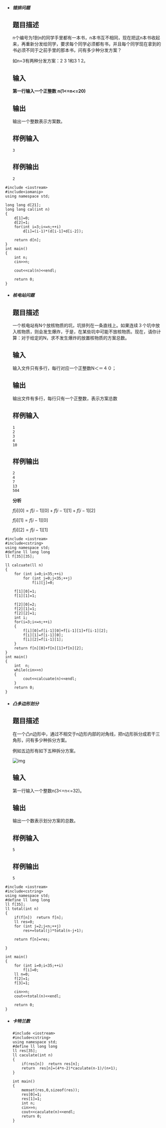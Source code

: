 * #####  错排问题

  ## 题目描述

  n个编号为1到n的同学手里都有一本书，n本书互不相同，现在把这n本书收起来，再重新分发给同学，要求每个同学必须都有书，并且每个同学现在拿到的书必须不同于之前手里的那本书，问有多少种分发方案？

  如n=3有两种分发方案：2 3 1和3 1 2。

  ## 输入

  **第一行输入一个正整数** **n(1<=n<=20)**

  ## 输出

  输出一个整数表示方案数。

  ## 样例输入

  ```
  3
  ```

  ## 样例输出

  ```
  2
  ```

```
#include <iostream>
#include<iomanip>
using namespace std;

long long d[21];
long long cal(int n)
{
	d[1]=0;
	d[2]=1;
	for(int i=3;i<=n;++i)
		d[i]=(i-1)*(d[i-1]+d[i-2]);

	return d[n];
}
int main()
{
	int n;
	cin>>n;

	cout<<cal(n)<<endl;

    return 0;
}
```

* ##### 核电站问题

  ## 题目描述

  一个核电站有N个放核物质的坑，坑排列在一条直线上。如果连续３个坑中放入核物质，则会发生爆炸，于是，在某些坑中可能不放核物质。现在，请你计算：对于给定的N，求不发生爆炸的放置核物质的方案总数。

  ## 输入

  输入文件只有多行，每行对应一个正整数N＜＝４０；

  ## 输出

  输出文件有多行，每行只有一个正整数，表示方案总数

  ## 样例输入

  ```
  1
  2
  3
  4
  10
  ```

  ## 样例输出

  ```
  2
  4
  7
  13
  504  
  ```

  **分析**

  $f[i][0]=f[i-1][0]+f[i-1][1]+f[i-1][2]$

  $f[i][1]=f[i-1][0]$

  $f[i][2]=f[i-1][1]$

```
#include <iostream>
#include<cstring>
using namespace std;
#define ll long long
ll f[35][35];

ll calcuate(ll n)
{
	for (int i=0;i<35;++i)
		for (int j=0;j<35;++j)
			f[i][j]=0;

	f[1][0]=1;
	f[1][1]=1;

	f[2][0]=2;
	f[2][1]=1;
	f[2][2]=1;
	int i; 
	for(i=3;i<=n;++i)
	{
		f[i][0]=f[i-1][0]+f[i-1][1]+f[i-1][2];
		f[i][1]=f[i-1][0];
		f[i][2]=f[i-1][1];
	}
	return f[n][0]+f[n][1]+f[n][2];
}
int main()
{
	int  n;
	while(cin>>n)
	{
		cout<<calcuate(n)<<endl;
	} 
	return 0;
}
```

* ##### 凸多边形划分

  ## 题目描述

  在一个凸n边形中，通过不相交于n边形内部的对角线，把n边形拆分成若干三角形，问有多少种拆分方案。

  例如五边形有如下五种拆分方案。

  ![img](http://122.139.62.222:88/upload/pimg1116_1.jpg)

  ## 输入

  第一行输入一个整数n(3<=n<=32)。

  ## 输出

  输出一个数表示划分方案的总数。

  ## 样例输入

  ```
  5
  ```

  ## 样例输出

  ```
  5
  ```

```
#include <iostream>
#include<cstring>
using namespace std;
#define ll long long
ll f[35];
ll total(int n)
{
	if(f[n])  return f[n];
	ll res=0;
	for (int j=2;j<n;++j)
		res+=total(j)*total(n-j+1);

	return f[n]=res;

}

int main()
{
	for (int i=0;i<35;++i)
		f[i]=0;
	ll n=0;
	f[2]=1;
	f[3]=1;

	cin>>n;
	cout<<total(n)<<endl;

	return 0;
}
```

* ##### 卡特兰数

  ```
  #include <iostream>
  #include<cstring>
  using namespace std;
  #define ll long long
  ll res[35];
  ll caculate(int n)
  {
      if(res[n])  return res[n];
      return  res[n]=(4*n-2)*caculate(n-1)/(n+1);
  }
  
  int main()
  {
      memset(res,0,sizeof(res));
      res[0]=1;
      res[1]=1;
      int n;
      cin>>n;
      cout<<caculate(n)<<endl;
      return 0;
  }
  ```